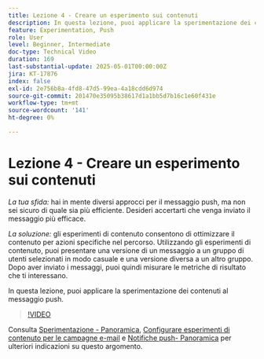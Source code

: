 ```yaml
---
title: Lezione 4 - Creare un esperimento sui contenuti
description: In questa lezione, puoi applicare la sperimentazione dei contenuti al messaggio push.
feature: Experimentation, Push
role: User
level: Beginner, Intermediate
doc-type: Technical Video
duration: 169
last-substantial-update: 2025-05-01T00:00:00Z
jira: KT-17876
index: false
exl-id: 2e756b8a-4fd8-47d5-99ea-4a18cdd6d974
source-git-commit: 201470e35095b38617d1a1bb5d7b16c1e60f431e
workflow-type: tm+mt
source-wordcount: '141'
ht-degree: 0%

---
```


# Lezione 4 - Creare un esperimento sui contenuti

*La tua sfida:* hai in mente diversi approcci per il messaggio push, ma non sei sicuro di quale sia più efficiente. Desideri accertarti che venga inviato il messaggio più efficace. 

*La soluzione:* gli esperimenti di contenuto consentono di ottimizzare il contenuto per azioni specifiche nel percorso. Utilizzando gli esperimenti di contenuto, puoi presentare una versione di un messaggio a un gruppo di utenti selezionati in modo casuale e una versione diversa a un altro gruppo. Dopo aver inviato i messaggi, puoi quindi misurare le metriche di risultato che ti interessano.

In questa lezione, puoi applicare la sperimentazione dei contenuti al messaggio push.

>[!VIDEO](https://video.tv.adobe.com/v/3457924/?learn=on&enablevpops)


Consulta [Sperimentazione - Panoramica](/help/experimentation/introduction-to-experimentation.md), [Configurare esperimenti di contenuto per le campagne e-mail](/help/experimentation/content-experiments-for-emails.md) e [Notifiche push- Panoramica](/help/channels/push-notifications-overview.md) per ulteriori indicazioni su questo argomento.
